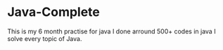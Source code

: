# Java-Complete
This is my 6 month practise for java I done arround 500+ codes in java I solve every topic of Java. 
